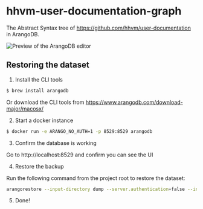 # hhvm-user-documentation-graph

The Abstract Syntax tree of https://github.com/hhvm/user-documentation in ArangoDB.

![Preview of the ArangoDB editor](https://i.imgur.com/47hoBTJ.png)

## Restoring the dataset

1. Install the CLI tools

```bash
$ brew install arangodb
```

Or download the CLI tools from https://www.arangodb.com/download-major/macosx/

2. Start a docker instance

```bash
$ docker run -e ARANGO_NO_AUTH=1 -p 8529:8529 arangodb
```

3. Confirm the database is working

Go to http://localhost:8529 and confirm you can see the UI

4. Restore the backup

Run the following command from the project root to restore the dataset:
```bash
arangorestore --input-directory dump --server.authentication=false --include-system-collections true
```

5. Done!


